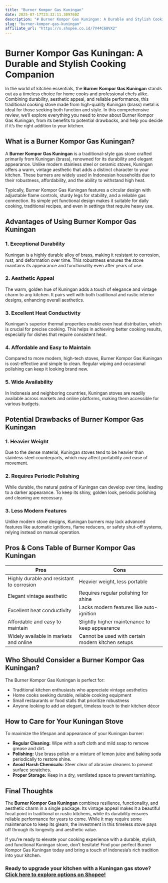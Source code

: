 ```yaml
---
title: "Burner Kompor Gas Kuningan"
date: 2025-07-17T23:32:11.309760Z
description: "# Burner Kompor Gas Kuningan: A Durable and Stylish Cooking Companion..."
slug: "burner-kompor-gas-kuningan"
affiliate_url: "https://s.shopee.co.id/7V44C68VX2"
---
```

# Burner Kompor Gas Kuningan: A Durable and Stylish Cooking Companion

In the world of kitchen essentials, the **Burner Kompor Gas Kuningan** stands out as a timeless choice for home cooks and professional chefs alike. Combining durability, aesthetic appeal, and reliable performance, this traditional cooking stove made from high-quality Kuningan (brass) metal is ideal for those seeking both function and style. In this comprehensive review, we’ll explore everything you need to know about Burner Kompor Gas Kuningan, from its benefits to potential drawbacks, and help you decide if it’s the right addition to your kitchen.

## What is a Burner Kompor Gas Kuningan?

A **Burner Kompor Gas Kuningan** is a traditional-style gas stove crafted primarily from Kuningan (brass), renowned for its durability and elegant appearance. Unlike modern stainless steel or ceramic stoves, Kuningan offers a warm, vintage aesthetic that adds a distinct character to your kitchen. These burners are widely used in Indonesian households due to their robustness, affordability, and the ability to withstand high heat.

Typically, Burner Kompor Gas Kuningan features a circular design with adjustable flame controls, sturdy legs for stability, and a reliable gas connection. Its simple yet functional design makes it suitable for daily cooking, traditional recipes, and even in settings that require heavy use.

## Advantages of Using Burner Kompor Gas Kuningan

### 1. **Exceptional Durability**

Kuningan is a highly durable alloy of brass, making it resistant to corrosion, rust, and deformation over time. This robustness ensures the stove maintains its appearance and functionality even after years of use.

### 2. **Aesthetic Appeal**

The warm, golden hue of Kuningan adds a touch of elegance and vintage charm to any kitchen. It pairs well with both traditional and rustic interior designs, enhancing overall aesthetics.

### 3. **Excellent Heat Conductivity**

Kuningan's superior thermal properties enable even heat distribution, which is crucial for precise cooking. This helps in achieving better cooking results, especially for dishes that require consistent heat.

### 4. **Affordable and Easy to Maintain**

Compared to more modern, high-tech stoves, Burner Kompor Gas Kuningan is cost-effective and simple to clean. Regular wiping and occasional polishing can keep it looking brand new.

### 5. **Wide Availability**

In Indonesia and neighboring countries, Kuningan stoves are readily available across markets and online platforms, making them accessible for various budgets.

## Potential Drawbacks of Burner Kompor Gas Kuningan

### 1. **Heavier Weight**

Due to the dense material, Kuningan stoves tend to be heavier than stainless steel counterparts, which may affect portability and ease of movement.

### 2. **Requires Periodic Polishing**

While durable, the natural patina of Kuningan can develop over time, leading to a darker appearance. To keep its shiny, golden look, periodic polishing and cleaning are necessary.

### 3. **Less Modern Features**

Unlike modern stove designs, Kuningan burners may lack advanced features like automatic ignitions, flame reducers, or safety shut-off systems, relying instead on manual operation.

## Pros & Cons Table of Burner Kompor Gas Kuningan

| Pros                                        | Cons                                               |
|----------------------------------------------|----------------------------------------------------|
| Highly durable and resistant to corrosion | Heavier weight, less portable                     |
| Elegant vintage aesthetic                  | Requires regular polishing for shine             |
| Excellent heat conductivity                | Lacks modern features like auto-ignition        |
| Affordable and easy to maintain            | Slightly higher maintenance to keep appearance  |
| Widely available in markets and online     | Cannot be used with certain modern kitchen setups |

## Who Should Consider a Burner Kompor Gas Kuningan?

The Burner Kompor Gas Kuningan is perfect for:

- Traditional kitchen enthusiasts who appreciate vintage aesthetics
- Home cooks seeking durable, reliable cooking equipment
- Small restaurants or food stalls that prioritize robustness
- Anyone looking to add an elegant, timeless touch to their kitchen décor

## How to Care for Your Kuningan Stove

To maximize the lifespan and appearance of your Kuningan burner:

- **Regular Cleaning:** Wipe with a soft cloth and mild soap to remove grease and dirt.
- **Polishing:** Use brass polish or a mixture of lemon juice and baking soda periodically to restore shine.
- **Avoid Harsh Chemicals:** Steer clear of abrasive cleaners to prevent surface scratches.
- **Proper Storage:** Keep in a dry, ventilated space to prevent tarnishing.

## Final Thoughts

The **Burner Kompor Gas Kuningan** combines resilience, functionality, and aesthetic charm in a single package. Its vintage appeal makes it a beautiful focal point in traditional or rustic kitchens, while its durability ensures reliable performance for years to come. While it may require some maintenance to keep its gleam, the investment in this timeless stove pays off through its longevity and aesthetic value.

If you’re ready to elevate your cooking experience with a durable, stylish, and functional Kuningan stove, don’t hesitate! Find your perfect Burner Kompor Gas Kuningan today and bring a touch of Indonesia’s rich tradition into your kitchen.

### Ready to upgrade your kitchen with a Kuningan gas stove? [Click here to explore options on Shopee!](https://s.shopee.co.id/7V44C68VX2)